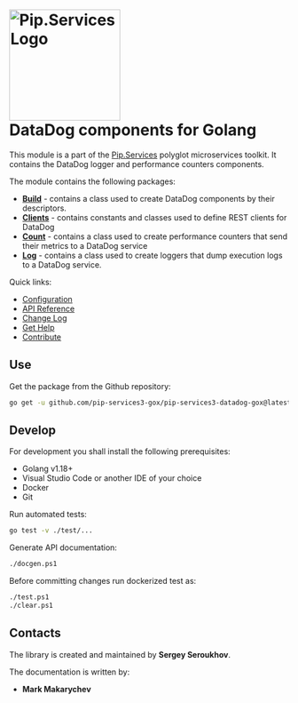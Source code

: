 # <img src="https://uploads-ssl.webflow.com/5ea5d3315186cf5ec60c3ee4/5edf1c94ce4c859f2b188094_logo.svg" alt="Pip.Services Logo" width="200"> <br/> DataDog components for Golang

This module is a part of the [Pip.Services](http://pipservices.org) polyglot microservices toolkit.
It contains the DataDog logger and performance counters components.

The module contains the following packages:
- [**Build**](build) - contains a class used to create DataDog components by their descriptors.
- [**Clients**](clients) - contains constants and classes used to define REST clients for DataDog
- [**Count**](count) - contains a class used to create performance counters that send their metrics to a DataDog service
- [**Log**](log) - contains a class used to create loggers that dump execution logs to a DataDog service.

<a name="links"></a> Quick links:

* [Configuration](https://www.pipservices.org/recipies/configuration)
* [API Reference](https://pip-services3-node.github.io/pip-services3-datadog-node/globals.html)
* [Change Log](CHANGELOG.md)
* [Get Help](https://www.pipservices.org/community/help)
* [Contribute](https://www.pipservices.org/community/contribute)

## Use


Get the package from the Github repository:
```bash
go get -u github.com/pip-services3-gox/pip-services3-datadog-gox@latest
```

## Develop

For development you shall install the following prerequisites:
* Golang v1.18+
* Visual Studio Code or another IDE of your choice
* Docker
* Git

Run automated tests:
```bash
go test -v ./test/...
```

Generate API documentation:
```bash
./docgen.ps1
```

Before committing changes run dockerized test as:
```bash
./test.ps1
./clear.ps1
```

## Contacts

The library is created and maintained by **Sergey Seroukhov**.

The documentation is written by:
- **Mark Makarychev**